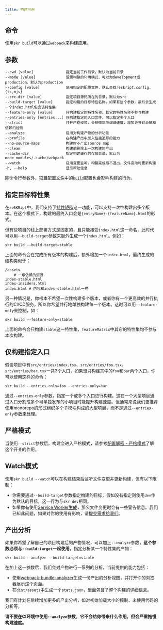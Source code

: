 ```yaml
---
title: 构建应用
---
```


## 命令

使用`skr build`可以通过`webpack`来构建应用。

## 参数

```
--cwd [value]               指定当前工作目录，默认为当前目录
--mode [value]              设置构建的环境模式，可以为development或production，默认为production
--config [value]            使用指定的配置文件，默认查找reskript.config.{ts,mjs}
--src-dir [value]           指定项目源码所在的目录，默认为src
--build-target [value]      指定构建的目标特性名称，如果有这个参数，最后会生成一个index.html包含该特性集
--feature-only [value]      只构建指定的特性名称，其它的特性名称不参与构建
--entries-only [entries...] 只构建指定的入口文件，可以指定多个入口
--strict                    打开严格模式，会稍微影响编译速度，增加更多对源码和依赖的检测
--analyze                   启用对构建产物的分析功能
--profile                   在构建产出中加入性能追踪的能力
--no-source-maps            构建时不产出source map
--clean                     构建前删除上一次构建的产出
--cache-dir                 指定构建缓存的存放目录，默认为node_modules/.cache/webpack
--watch                     启用变更监听，构建完成后不退出，文件变动时更新构建
-h, --help                  显示帮助信息
```

除命令行参数外，[项目配置文件](../settings#配置文件路径)中的[`build`](../settings/build)配置也会影响构建的行为。

## 指定目标特性集

在`reSKRipt`中，我们支持了[特性矩阵](../settings/feature-matrix)这一功能，可以支持一次性构建出多个版本。在这个模式下，构建的最终入口会是`{entryName}-{featureName}.html`的形式。

但有些项目的线上部署方式是固定的，且只能接受`index.html`这一命名，此时代可以用`--build-target`参数来额外生成一个`index.html`。例如：

```shell
skr build --build-target=stable
```

上面的命令会在完成所有版本的构建后，额外增加一个`index.html`，最终生成的结构类似于：

```
/assets
    # 一堆依赖的资源
index-stable.html
index-insiders.html
index.html # 内容和index-stable.html一样
```

另一种情况是，你根本不希望一次性构建多个版本，或者你有一个更高效的并行执行的CI/CD服务，所以你希望并行地单独构建每一个版本。这时可以用`--feature-only`来控制，如：

```shell
skr build --feature-only=stable
```

上面的命令会只构建`stable`这一特性集，`featureMatrix`中其它的特性集均不参与本次构建。

## 仅构建指定入口

假设项目中有`src/entries/index.tsx`、`src/entries/foo.tsx`、`src/entries/bar.tsx`一共3个入口，如果想只构建其中的`foo`和`bar`两个入口，你可以使用这样的命令：

```shell
skr build --entries-only=foo --entries-only=bar
```

通过`--entries-only`参数，指定一个或多个入口进行构建。这在一个大型项目通过入口分割成多个可单独发布的小项目时能提升构建速度。但通常来说我们更推荐使用monorepo的形式组织多个子模块构成的大型项目，而不是通过`--entries-only`参数来处理。

## 严格模式

当使用`--strict`参数后，构建会进入严格模式，请参考[配置解密 - 严格模式](../advanced/config-insiders#严格模式)了解这个开关的作用。

## Watch模式

使用`skr build --watch`可以在构建结束后监听文件变更并更新构建，但有以下限制：

- 你需要通过`--build-target`参数指定构建的目标，假如没有指定则使用`dev`作为默认的目标，这一行为与`skr dev`相同。
- 如果你有使用[Service Worker生成](../advanced/service-worker.md)，那么文件变更时会有一些警告信息。我们已知此问题，如果对你的使用有影响，请[提交需求给我们](https://github.com/ecomfe/reskript/issues/new)。

## 产出分析

如果你希望了解自己的项目构建后的产物情况，可以加上`--analyze`参数，**这个参数必须与`--build-target`一起使用**，指定分析某一个特性集的产物：

```shell
skr build --analyze --build-target=stable
```

在加上这一参数后，我们会对产物进行一系列的分析，当前提供的能力包括：

- 使用[webpack-bundle-analyzer](https://www.npmjs.com/package/webpack-bundle-analyzer)生成一份产出的分析视图，并打开你的浏览器展示这个页面。
- 在`dist/assets`中生成一个`stats.json`，里面包含了整个构建的详细信息。

我们有计划在后续增加更多的产出分析，如对初始加载大小的控制、未使用代码的分析等。

**请不要在CI环境中使用`--analyze`参数，它不会给你带来什么作用，但会严重拖慢构建速度。**
